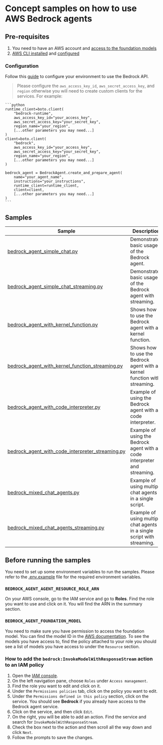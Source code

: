 # Concept samples on how to use AWS Bedrock agents

## Pre-requisites

1. You need to have an AWS account and [access to the foundation models](https://docs.aws.amazon.com/bedrock/latest/userguide/model-access-permissions.html)
2. [AWS CLI installed](https://docs.aws.amazon.com/cli/latest/userguide/getting-started-install.html) and [configured](https://boto3.amazonaws.com/v1/documentation/api/latest/guide/quickstart.html#configuration)

### Configuration

Follow this [guide](https://boto3.amazonaws.com/v1/documentation/api/latest/guide/quickstart.html#configuration) to configure your environment to use the Bedrock API.

> Please configure the `aws_access_key_id`, `aws_secret_access_key`, and `region` otherwise you will need to create custom clients for the services. For example:

    ```python
    runtime_client=boto.client(
        "bedrock-runtime",
        aws_access_key_id="your_access_key",
        aws_secret_access_key="your_secret_key",
        region_name="your_region",
        [...other parameters you may need...]
    )
    client=boto.client(
        "bedrock",
        aws_access_key_id="your_access_key",
        aws_secret_access_key="your_secret_key",
        region_name="your_region",
        [...other parameters you may need...]
    )

    bedrock_agent = BedrockAgent.create_and_prepare_agent(
        name="your_agent_name",
        instructions="your_instructions",
        runtime_client=runtime_client,
        client=client,
        [...other parameters you may need...]
    )
    ```


## Samples

| Sample | Description |
|--------|-------------|
| [bedrock_agent_simple_chat.py](bedrock_agent_simple_chat.py) | Demonstrates basic usage of the Bedrock agent. |
| [bedrock_agent_simple_chat_streaming.py](bedrock_agent_simple_chat_streaming.py) | Demonstrates basic usage of the Bedrock agent with streaming. |
| [bedrock_agent_with_kernel_function.py](bedrock_agent_with_kernel_function.py) | Shows how to use the Bedrock agent with a kernel function. |
| [bedrock_agent_with_kernel_function_streaming.py](bedrock_agent_with_kernel_function_streaming.py) | Shows how to use the Bedrock agent with a kernel function with streaming. |
| [bedrock_agent_with_code_interpreter.py](bedrock_agent_with_code_interpreter.py) | Example of using the Bedrock agent with a code interpreter. |
| [bedrock_agent_with_code_interpreter_streaming.py](bedrock_agent_with_code_interpreter_streaming.py) | Example of using the Bedrock agent with a code interpreter and streaming. |
| [bedrock_mixed_chat_agents.py](bedrock_mixed_chat_agents.py) | Example of using multiple chat agents in a single script. |
| [bedrock_mixed_chat_agents_streaming.py](bedrock_mixed_chat_agents_streaming.py) | Example of using multiple chat agents in a single script with streaming. |

## Before running the samples

You need to set up some environment variables to run the samples. Please refer to the [.env.example](.env.example) file for the required environment variables.

### `BEDROCK_AGENT_AGENT_RESOURCE_ROLE_ARN`

On your AWS console, go to the IAM service and go to **Roles**. Find the role you want to use and click on it. You will find the ARN in the summary section.

### `BEDROCK_AGENT_FOUNDATION_MODEL`

You need to make sure you have permission to access the foundation model. You can find the model ID in the [AWS documentation](https://docs.aws.amazon.com/bedrock/latest/userguide/models-supported.html). To see the models you have access to, find the policy attached to your role you should see a list of models you have access to under the `Resource` section.

### How to add the `bedrock:InvokeModelWithResponseStream` action to an IAM policy

1. Open the [IAM console](https://console.aws.amazon.com/iam/).
2. On the left navigation pane, choose `Roles` under `Access management`.
3. Find the role you want to edit and click on it.
4. Under the `Permissions policies` tab, click on the policy you want to edit.
5. Under the `Permissions defined in this policy` section, click on the service. You should see **Bedrock** if you already have access to the Bedrock agent service.
6. Click on the service, and then click `Edit`.
7. On the right, you will be able to add an action. Find the service and search for `InvokeModelWithResponseStream`.
8. Check the box next to the action and then scroll all the way down and click `Next`.
9. Follow the prompts to save the changes.
